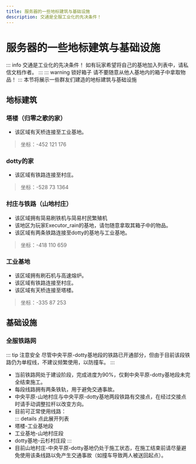 ```yaml
---
title: 服务器的一些地标建筑与基础设施
description: 交通是全服工业化的先决条件！
---
```

# 服务器的一些地标建筑与基础设施
::: info 交通是工业化的先决条件！
如有玩家希望将自己的基地加入列表中，请私信文档作者。
:::
::: warning 锁好箱子
请不要随意从他人基地内的箱子中拿取物品！
:::
本节将展示一些群友们建造的地标建筑与基础设施

## 地标建筑
### 塔楼（归零之歌的家）

- 该区域有天桥连接至工业基地。
> 坐标：-452 121 176

### dotty的家

- 该区域有铁路连接至村庄。
> 坐标：-528 73 1364

### 村庄与铁路（山地村庄）<Badge type="warning" text="建设中" />

- 该区域拥有简易刷铁机与简易村民繁殖机
- 该地区为玩家Executor_rain的基地，请勿随意拿取其箱子中的物品。
- 该区域有两条铁路连接至dotty的基地与工业基地。
> 坐标：-418 110 659

### 工业基地<Badge type="warning" text="建设中" />

- 该区域拥有刷石机与高速熔炉。
- 该区域有铁路连接至村庄。
- 该区域有天桥连接至塔楼。
> 坐标：-335 87 253

## 基础设施
### 全服铁路网<Badge type="tip" text="一号线" /><Badge type="warning" text="建设中" />
::: tip 注意安全
尽管中央平原-dotty基地段的铁路已开通部分，但由于目前该段铁路仍为单程线，不建议频繁使用，以防撞车。
:::
- 当前铁路网处于建设阶段，完成进度为90%，仅剩中央平原-dotty基地段未完全结束施工。
- 每段线路拥有两条铁轨，用于避免交通事故。
- 中央平原-山地村庄与中央平原-dotty基地两段铁路有交接点，在经过交接点时请手动调整拉杆以改变方向。
- 目前可正常使用线路：<br>
::: details 点此展开列表
- 塔楼-工业基地段
- 工业基地-山地村庄段
- dotty基地-云杉村庄段
:::
- 目前山地村庄-中央平原-dotty基地仍处于施工状态，在施工结束前请尽量避免使用该条线路以免产生交通事故（如撞车导致两人被送回起点）。